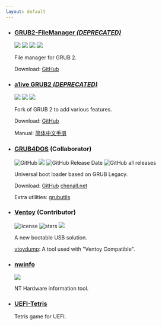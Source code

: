 ```yaml
---
layout: default
---
```


- ### [GRUB2-FileManager *(DEPRECATED)*](https://github.com/a1ive/grub2-filemanager)

  ![](https://img.shields.io/github/license/a1ive/grub2-filemanager) ![](https://img.shields.io/github/stars/a1ive/grub2-filemanager) ![](https://badges.crowdin.net/grub2-filemanager/localized.svg) ![](https://img.shields.io/github/downloads/a1ive/grub2-filemanager/total)

  File manager for GRUB 2.

  Download: [GitHub](https://github.com/a1ive/grub2-filemanager/releases) 

- ### [a1ive GRUB2 *(DEPRECATED)*](https://github.com/a1ive/grub)

  ![](https://img.shields.io/github/license/a1ive/grub) ![](https://img.shields.io/github/stars/a1ive/grub) ![](https://img.shields.io/github/downloads/a1ive/grub/total)

  Fork of GRUB 2 to add various features. 

  Download: [GitHub](https://github.com/a1ive/grub/releases/tag/latest) 

  Manual: [简体中文手册](./grub2_zh.html) 

- ### [GRUB4DOS](https://github.com/chenall/grub4dos) (Collaborator)

  ![GitHub](https://img.shields.io/github/license/chenall/grub4dos) ![](https://img.shields.io/github/stars/chenall/grub4dos) ![GitHub Release Date](https://img.shields.io/github/release-date/chenall/grub4dos) ![GitHub all releases](https://img.shields.io/github/downloads/chenall/grub4dos/total)

  Universal boot loader based on GRUB Legacy.

  Download: [GitHub](https://github.com/chenall/grub4dos/releases) [chenall.net](http://grub4dos.chenall.net/)

  Extra utilities: [grubutils](https://github.com/chenall/grubutils)

- ### [Ventoy](https://github.com/ventoy/Ventoy) (Contributor)

  ![license](https://img.shields.io/github/license/ventoy/Ventoy) ![stars](https://img.shields.io/github/stars/ventoy/Ventoy) ![](https://img.shields.io/github/downloads/ventoy/Ventoy/total.svg)

  A new bootable USB solution.

  [vtoydump](https://github.com/ventoy/vtoydump): A tool used with "Ventoy Compatible".

- ### [nwinfo](https://github.com/a1ive/nwinfo)

  ![](https://img.shields.io/github/license/a1ive/nwinfo) 

  NT Hardware information tool.

- ### [UEFI-Tetris](https://github.com/a1ive/uefi-tetris)

  Tetris game for UEFI.

